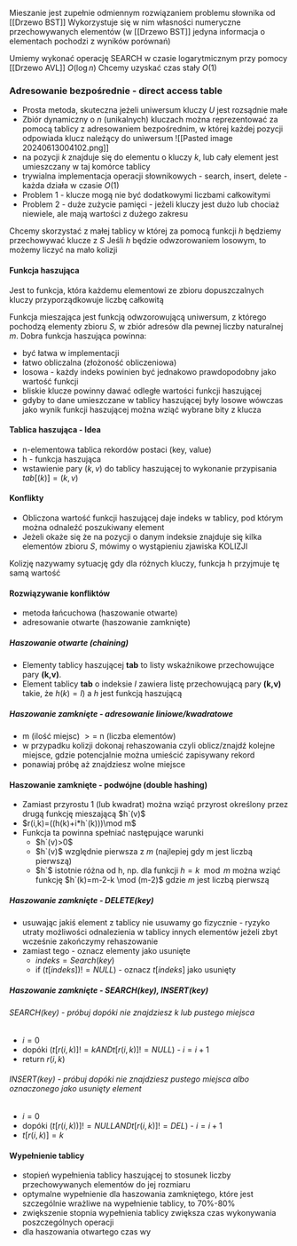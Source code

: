 Mieszanie jest zupełnie odmiennym rozwiązaniem problemu słownika od [[Drzewo BST]]
Wykorzystuje się w nim własności numeryczne przechowywanych elementów (w [[Drzewo BST]] jedyna informacja o elementach pochodzi z wyników porównań)

Umiemy wykonać operację SEARCH w czasie logarytmicznym przy pomocy [[Drzewo AVL]] $O(\log n)$
Chcemy uzyskać czas stały $O(1)$

### Adresowanie bezpośrednie - direct access table
- Prosta metoda, skuteczna jeżeli uniwersum kluczy $U$ jest rozsądnie małe
- Zbiór dynamiczny o $n$ (unikalnych) kluczach można reprezentować za pomocą tablicy z adresowaniem bezpośrednim, w której każdej pozycji odpowiada klucz należący do uniwersum
![[Pasted image 20240613004102.png]]
- na pozycji $k$ znajduje się do elementu o kluczy $k$, lub cały element jest umieszczany w taj komórce tablicy
- trywialna implementacja operacji słownikowych - search, insert, delete - każda działa w czasie $O(1)$
- Problem 1 - klucze mogą nie być dodatkowymi liczbami całkowitymi
- Problem 2 - duże zużycie pamięci - jeżeli kluczy jest dużo lub chociaż niewiele, ale mają wartości z dużego zakresu

Chcemy skorzystać z małej tablicy w której za pomocą funkcji $h$ będziemy przechowywać klucze z $S$
Jeśli $h$ będzie odwzorowaniem losowym, to możemy liczyć na mało kolizji

#### Funkcja haszująca
Jest to funkcja, która każdemu elementowi ze zbioru dopuszczalnych kluczy przyporządkowuje liczbę całkowitą

Funkcja mieszająca jest funkcją odwzorowującą uniwersum, z którego pochodzą elementy zbioru $S$, w zbiór adresów dla pewnej liczby naturalnej $m$.
Dobra funkcja haszująca powinna:
- być łatwa w implementacji
- łatwo obliczalna (złożoność obliczeniowa)
- losowa - każdy indeks powinien być jednakowo prawdopodobny jako wartość funkcji
- bliskie klucze powinny dawać odległe wartości funkcji haszującej
- gdyby to dane umieszczane w tablicy haszującej były losowe wówczas jako wynik funkcji haszującej można wziąć wybrane bity z klucza

#### Tablica haszująca - Idea
- n-elementowa tablica rekordów postaci (key, value)
- h - funkcja haszująca
- wstawienie pary $(k,v)$ do tablicy haszującej to wykonanie przypisania $tab[(k)]=(k,v)$

#### Konflikty
- Obliczona wartość funkcji haszującej daje indeks w tablicy, pod którym można odnaleźć poszukiwany element
- Jeżeli okaże się że na pozycji o danym indeksie znajduje się kilka elementów zbioru $S$, mówimy o wystąpieniu zjawiska KOLIZJI

Kolizję nazywamy sytuację gdy dla różnych kluczy, funkcja h przyjmuje tę samą wartość

#### Rozwiązywanie konfliktów
- metoda łańcuchowa (haszowanie otwarte)
- adresowanie otwarte (haszowanie zamknięte)

##### Haszowanie otwarte (chaining)
- Elementy tablicy haszującej **tab** to listy wskaźnikowe przechowujące pary **(k,v)**.
- Element tablicy **tab** o indeksie $I$ zawiera listę przechowującą pary **(k,v)** takie, że $h(k)=I)$ a $h$ jest funkcją haszującą

##### Haszowanie zamknięte - adresowanie liniowe/kwadratowe
- m (ilość miejsc) $>=$ n (liczba elementów)
- w przypadku kolizji dokonaj rehaszowania czyli oblicz/znajdź kolejne miejsce, gdzie potencjalnie można umieścić zapisywany rekord
- ponawiaj próbę aż znajdziesz wolne miejsce

#### Haszowanie zamknięte - podwójne (double hashing)
- Zamiast przyrostu 1 (lub kwadrat) można wziąć przyrost określony przez drugą funkcję mieszającą $h`(v)$
- $r(i,k)=((h(k)+i*h`(k)))\mod m$
- Funkcja ta powinna spełniać następujące warunki
	- $h`(v)>0$
	- $h`(v)$ względnie pierwsza z $m$ (najlepiej gdy m jest liczbą pierwszą)
	- $h`$ istotnie różna od h, np. dla funkcji $h=k \mod m$ można wziąć funkcję $h`(k)=m-2-k \mod (m-2)$ gdzie $m$ jest liczbą pierwszą

##### Haszowanie zamknięte - DELETE(key)
- usuwając jakiś element z tablicy nie usuwamy go fizycznie - ryzyko utraty możliwości odnalezienia w tablicy innych elementów jeżeli zbyt wcześnie zakończymy rehaszowanie
- zamiast tego - oznacz elementy jako usunięte
	- $indeks = Search(key)$
	- if $(t[indeks]) != NULL)$ - oznacz $t[indeks]$ jako usunięty

##### Haszowanie zamknięte - SEARCH(key), INSERT(key)
###### SEARCH(key) - próbuj dopóki nie znajdziesz k lub pustego miejsca
- $i=0$
- dopóki $(t[r(i,k)]!=k AND t[r(i,k)]!=NULL)$ - $i=i+1$
- return $r(i,k)$

###### INSERT(key) - próbuj dopóki nie znajdziesz pustego miejsca albo oznaczonego jako usunięty element
- $i=0$
- dopóki $(t[r(i,k))]!=NULL AND t[r(i,k)]!=DEL)$ - $i=i+1$
- $t[r(i,k)]=k$

#### Wypełnienie tablicy
- stopień wypełnienia tablicy haszującej to stosunek liczby przechowywanych elementów do jej rozmiaru
- optymalne wypełnienie dla haszowania zamkniętego, które jest szczególnie wrażliwe na wypełnienie tablicy, to 70%-80%
- zwiększenie stopnia wypełnienia tablicy zwiększa czas wykonywania poszczególnych operacji
- dla haszowania otwartego czas wy